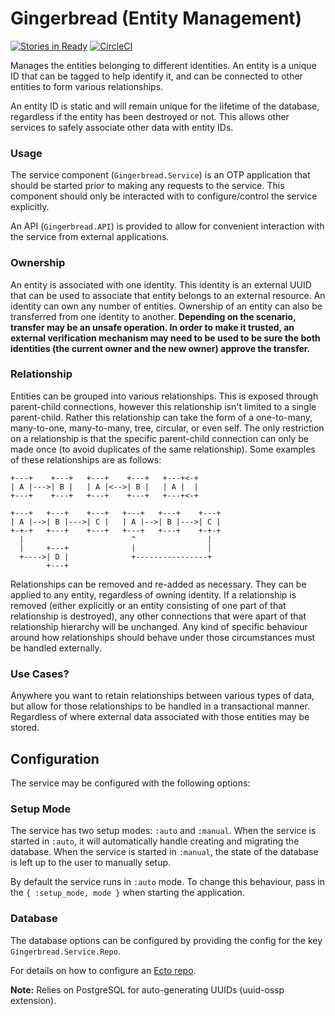 # Gingerbread (Entity Management)

[![Stories in Ready](https://badge.waffle.io/ZURASTA/gingerbread.png?label=ready&title=Ready)](https://waffle.io/ZURASTA/gingerbread?utm_source=badge)
[![CircleCI](https://circleci.com/gh/ZURASTA/gingerbread.svg?style=svg)](https://circleci.com/gh/ZURASTA/gingerbread)

Manages the entities belonging to different identities. An entity is a unique ID that can be tagged to help identify it, and can be connected to other entities to form various relationships.

An entity ID is static and will remain unique for the lifetime of the database, regardless if the entity has been destroyed or not. This allows other services to safely associate other data with entity IDs.


### Usage

The service component (`Gingerbread.Service`) is an OTP application that should be started prior to making any requests to the service. This component should only be interacted with to configure/control the service explicitly.

An API (`Gingerbread.API`) is provided to allow for convenient interaction with the service from external applications.


### Ownership

An entity is associated with one identity. This identity is an external UUID that can be used to associate that entity belongs to an external resource. An identity can own any number of entities. Ownership of an entity can also be transferred from one identity to another. __Depending on the scenario, transfer may be an unsafe operation. In order to make it trusted, an external verification mechanism may need to be used to be sure the both identities (the current owner and the new owner) approve the transfer.__


### Relationship

Entities can be grouped into various relationships. This is exposed through parent-child connections, however this relationship isn't limited to a single parent-child. Rather this relationship can take the form of a one-to-many, many-to-one, many-to-many, tree, circular, or even self. The only restriction on a relationship is that the specific parent-child connection can only be made once (to avoid duplicates of the same relationship). Some examples of these relationships are as follows:

```svgbob
+---+    +---+   +---+    +---+   +---+<-+
| A |--->| B |   | A |<-->| B |   | A |  |
+---+    +---+   +---+    +---+   +---+<-+

+---+   +---+    +---+   +---+   +---+    +---+
| A |-->| B |--->| C |   | A |-->| B |--->| C |
+-+-+   +---+    +---+   +---+   +---+    +-+-+
  |                        ^                |
  |     +---+              |                |
  +---->| D |              +----------------+
        +---+
```

Relationships can be removed and re-added as necessary. They can be applied to any entity, regardless of owning identity. If a relationship is removed (either explicitly or an entity consisting of one part of that relationship is destroyed), any other connections that were apart of that relationship hierarchy will be unchanged. Any kind of specific behaviour around how relationships should behave under those circumstances must be handled externally.


### Use Cases?

Anywhere you want to retain relationships between various types of data, but allow for those relationships to be handled in a transactional manner. Regardless of where external data associated with those entities may be stored.


## Configuration

The service may be configured with the following options:

### Setup Mode

The service has two setup modes: `:auto` and `:manual`. When the service is started in `:auto`, it will automatically handle creating and migrating the database. When the service is started in `:manual`, the state of the database is left up to the user to manually setup.

By default the service runs in `:auto` mode. To change this behaviour, pass in the `{ :setup_mode, mode }` when starting the application.

### Database

The database options can be configured by providing the config for the key `Gingerbread.Service.Repo`.

For details on how to configure an [Ecto repo](https://hexdocs.pm/ecto/Ecto.Repo.html).

__Note:__ Relies on PostgreSQL for auto-generating UUIDs (uuid-ossp extension).
